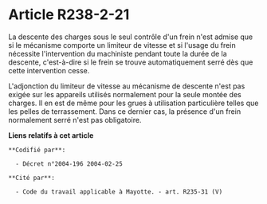 # Article R238-2-21

La descente des charges sous le seul contrôle d'un frein n'est admise que si le mécanisme comporte un limiteur de vitesse et
si l'usage du frein nécessite l'intervention du machiniste pendant toute la durée de la descente, c'est-à-dire si le frein se
trouve automatiquement serré dès que cette intervention cesse.

L'adjonction du limiteur de vitesse au mécanisme de descente n'est pas exigée sur les appareils utilisés normalement pour la
seule montée des charges. Il en est de même pour les grues à utilisation particulière telles que les pelles de terrassement.
Dans ce dernier cas, la présence d'un frein normalement serré n'est pas obligatoire.

**Liens relatifs à cet article**

	**Codifié par**:

	  - Décret n°2004-196 2004-02-25

	**Cité par**:

	  - Code du travail applicable à Mayotte. - art. R235-31 (V)
